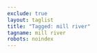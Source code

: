 ```yaml
---
exclude: true
layout: taglist
title: "Tagged: mill river"
tagname: mill river
robots: noindex
---
```

